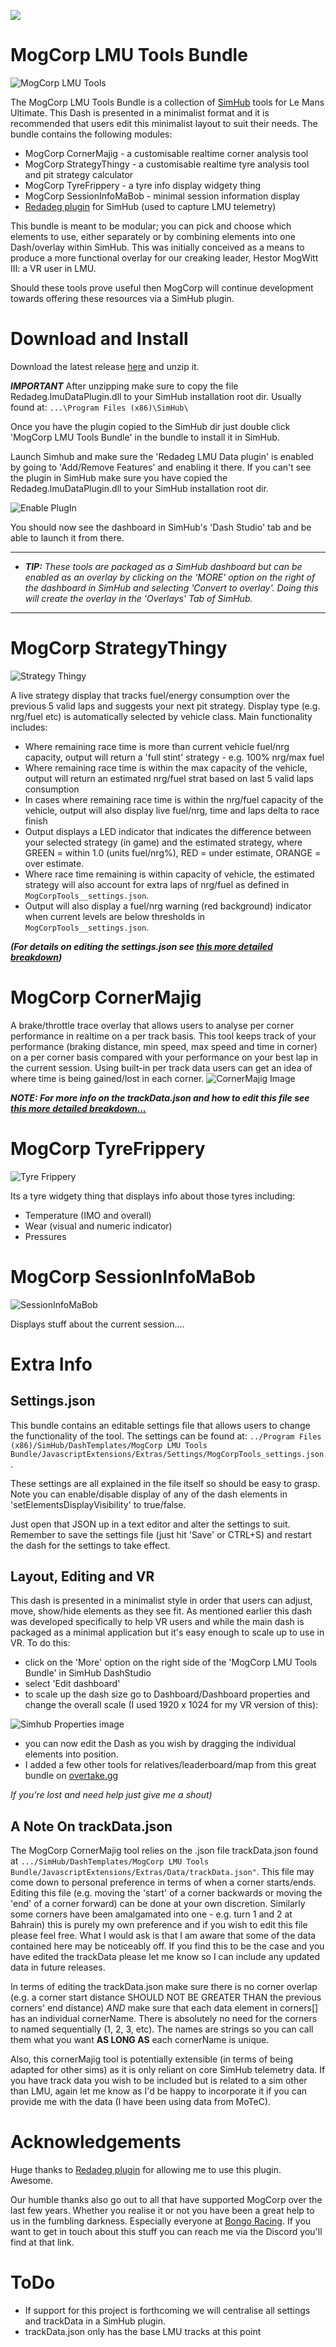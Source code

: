 [![](https://github.com/mog456/MogCorp-LMU-Tools-Bundle/blob/main/img/mogCorpLogo_1024.png?raw=true)](https://www.paypal.com/donate/?business=V4AQ5FUGX8PUW&no_recurring=1&item_name=%27...Persistent+Mediocrity+Since+Breakfast...%27%0A&currency_code=GBP)

# MogCorp LMU Tools Bundle
![MogCorp LMU Tools](img/elementsComp03.png "MogCorp LMU Tools")

The MogCorp LMU Tools Bundle is a collection of [SimHub](https://www.simhubdash.com/) tools for Le Mans Ultimate. This Dash is presented in a minimalist format and it is recommended that users edit this minimalist layout to suit their needs. The bundle contains the following modules:
- MogCorp CornerMajig - a customisable realtime corner analysis tool
- MogCorp StrategyThingy - a customisable realtime tyre analysis tool and pit strategy calculator
- MogCorp TyreFrippery - a tyre info display widgety thing
- MogCorp SessionInfoMaBob - minimal session information display
- [Redadeg plugin](https://github.com/tembob64/Redadeg.lmuDataPlugin) for SimHub (used to capture LMU telemetry)

This bundle is meant to be modular; you can pick and choose which elements to use, either separately or by combining elements into one Dash/overlay within SimHub. This was initially conceived as a means to produce a more functional overlay for our creaking leader, Hestor MogWitt III: a VR user in LMU.

Should these tools prove useful then MogCorp will continue development towards offering these resources via a SimHub plugin.

# Download and Install
Download the latest release [here](https://github.com/mog456/MogCorp-LMU-Tools-Bundle/releases/latest) and unzip it.

***IMPORTANT*** After unzipping make sure to copy the file Redadeg.lmuDataPlugin.dll to your SimHub installation root dir.
Usually found at: ```...\Program Files (x86)\SimHub\```

Once you have the plugin copied to the SimHub dir just double click 'MogCorp LMU Tools Bundle' in the bundle to install it in SimHub.

Launch Simhub and make sure the 'Redadeg LMU Data plugin' is enabled by going to 'Add/Remove Features' and enabling it there. If you can't see the plugin in SimHub make sure you have copied the Redadeg.lmuDataPlugin.dll to your SimHub installation root dir. 

![Enable PlugIn](https://github.com/mog456/MogCorp-LMU-Tools-Bundle/blob/main/img/enable%20redadeg.png "Enable Plugin")

You should now see the dashboard in SimHub's 'Dash Studio' tab and be able to launch it from there.

----
- ***TIP:*** *These tools are packaged as a SimHub dashboard but can be enabled as an overlay by clicking on the 'MORE' option on the right of the dashboard in SimHub and selecting 'Convert to overlay'. Doing this will create the overlay in the 'Overlays' Tab of SimHub.*
----

# MogCorp StrategyThingy
![Strategy Thingy](https://github.com/mog456/MogCorp-LMU-Tools-Bundle/blob/main/img/strategyComp.png "StrategyThingy")

A live strategy display that tracks fuel/energy consumption over the previous 5 valid laps and suggests your next pit strategy. Display type (e.g. nrg/fuel etc) is automatically selected by vehicle class. Main functionality includes:

- Where remaining race time is more than current vehicle fuel/nrg capacity, output will return a 'full stint' strategy - e.g. 100% nrg/max fuel
- Where remaining race time is within the max capacity of the vehicle, output will return an estimated nrg/fuel strat based on last 5 valid laps consumption
- In cases where remaining race time is within the nrg/fuel capacity of the vehicle, output will also display live fuel/nrg, time and laps delta to race finish
- Output displays a LED indicator that indicates the difference between your selected strategy (in game) and the estimated strategy, where GREEN = within 1.0 (units fuel/nrg%), RED = under estimate, ORANGE = over estimate.
- Where race time remaining is within capacity of vehicle, the estimated strategy will also account for extra laps of nrg/fuel as defined in `MogCorpTools__settings.json`.
- Output will also display a fuel/nrg warning (red background) indicator when current levels are below thresholds in `MogCorpTools__settings.json`.

***(For details on editing the settings.json see [this more detailed breakdown](#settingsjson))***

 # MogCorp CornerMajig
A brake/throttle trace overlay that allows users to analyse per corner performance in realtime on a per track basis. This tool keeps track of your performance (braking distance, min speed, max speed and time in corner) on a per corner basis compared with your performance on your best lap in the current session. Using built-in per track data users can get an idea of where time is being gained/lost in each corner.
![CornerMajig Image](https://github.com/mog456/MogCorp-LMU-Tools-Bundle/blob/main/img/cornerMajig_ScreenShot.png "CornerMajig")


***NOTE: For more info on the trackData.json and how to edit this file see [this more detailed breakdown...](#a-note-on-trackdatajson)***

# MogCorp TyreFrippery
![Tyre Frippery](https://github.com/mog456/MogCorp-LMU-Tools-Bundle/blob/main/img/TyreFrippery_02.png "TyreFrippery")

Its a tyre widgety thing that displays info about those tyres including:
- Temperature (IMO and overall)
- Wear (visual and numeric indicator)
- Pressures

# MogCorp SessionInfoMaBob
![SessionInfoMaBob](https://github.com/mog456/MogCorp-LMU-Tools-Bundle/blob/main/img/SessionInfoMaBob_01.png "SessionInfoMaBob")

Displays stuff about the current session....

# Extra Info
## Settings.json
This bundle contains  an editable settings file that allows users to change the functionality of the tool. The settings can be found at: `../Program Files (x86)/SimHub/DashTemplates/MogCorp LMU Tools Bundle/JavascriptExtensions/Extras/Settings/MogCorpTools_settings.json`.

These settings are all explained in the file itself so should be easy to grasp. Note you can enable/disable display of any of the dash elements in 'setElementsDisplayVisibility' to true/false.

Just open that JSON up in a text editor and alter the settings to suit. Remember to save the settings file (just hit 'Save' or CTRL+S) and restart the dash for the settings to take effect.

## Layout, Editing and VR
This dash is presented in a minimalist style in order that users can adjust, move, show/hide elements as they see fit. As mentioned earlier this dash was developed specifically to help VR users and while the main dash is packaged as a minimal application but it's easy enough to scale up to use in VR. To do this:
- click on the 'More' option on the right side of the 'MogCorp LMU Tools Bundle' in SimHub DashStudio
- select 'Edit dashboard'
- to scale up the dash size go to Dashboard/Dashboard properties and change the overall scale (I used 1920 x 1024 for my VR version of this):

![Simhub Properties image](https://github.com/mog456/MogCorp-LMU-Tools-Bundle/blob/main/img/propertiesSimHub.png "Simhub Properties image")
- you can now edit the Dash as you wish by dragging the individual elements into position.
- I added a few other tools for relatives/leaderboard/map from this great bundle on [overtake.gg](https://www.overtake.gg/downloads/rf2-lmu-ams2-simhub-mmo-modern-multiclass-overlay-standings-relative-tires-radar.74112/)

*If you're lost and need help just give me a shout)*

## A Note On trackData.json
The MogCorp CornerMajig tool relies on the .json file trackData.json found at ``.../SimHub/DashTemplates/MogCorp LMU Tools Bundle/JavascriptExtensions/Extras/Data/trackData.json"``. This file may come down to personal preference in terms of when a corner starts/ends. Editing this file (e.g. moving the 'start' of a corner backwards or moving the 'end' of a corner forward) can be done at your own discretion. Similarly some corners have been amalgamated into one - e.g. turn 1 and 2 at Bahrain) this is purely my own preference and if you wish to edit this file please feel free. What I would ask is that I am aware that some of the data contained here may be noticeably off. If you find this to be the case and you have edited the trackData please let me know so I can include any updated data in future releases.

In terms of editing the trackData.json make sure there is no corner overlap (e.g. a corner start distance SHOULD NOT BE GREATER THAN the previous corners' end distance) *AND* make sure that each data element in corners[] has an individual cornerName. There is absolutely no need for the corners to named sequentially (1, 2, 3, etc). The names are strings so you can call them what you want **AS LONG AS** each cornerName is unique.

Also, this cornerMajig tool is potentially extensible (in terms of being adapted for other sims) as it is only reliant on core SimHub telemetry data. If you have track data you wish to be included but is related to a sim other than LMU, again let me know as I'd be happy to incorporate it if you can provide me with the data (I have been using data from MoTeC).

# Acknowledgements
Huge thanks to [Redadeg plugin](https://github.com/tembob64/Redadeg.lmuDataPlugin) for allowing me to use this plugin. Awesome.

Our humble thanks also go out to all that have supported MogCorp over the last few years. Whether you realise it or not you have been a great help to us in the fumbling darkness. Especially everyone at [Bongo Racing](https://www.youtube.com/@BongoRacing). If you want to get in touch about this stuff you can reach me via the Discord you'll find at that link.

# ToDo
- If support for this project is forthcoming we will centralise all settings and trackData in a SimHub plugin.
- trackData.json only has the base LMU tracks at this point
